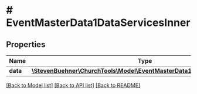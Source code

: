 # # EventMasterData1DataServicesInner

## Properties

Name | Type | Description | Notes
------------ | ------------- | ------------- | -------------
**data** | [**\StevenBuehner\ChurchTools\Model\EventMasterData1DataServicesInnerData**](EventMasterData1DataServicesInnerData.md) |  | [optional]

[[Back to Model list]](../../README.md#models) [[Back to API list]](../../README.md#endpoints) [[Back to README]](../../README.md)
